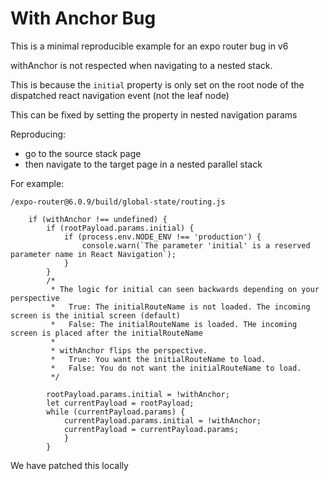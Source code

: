 # With Anchor Bug

This is a minimal reproducible example for an expo router bug in v6

withAnchor is not respected when navigating to a nested stack.

This is because the `initial` property is only set on the root node of the dispatched react navigation event (not the leaf node)

This can be fixed by setting the property in nested navigation params

Reproducing:

- go to the source stack page
- then navigate to the target page in a nested parallel stack

For example:

```
/expo-router@6.0.9/build/global-state/routing.js
```

```
    if (withAnchor !== undefined) {
        if (rootPayload.params.initial) {
            if (process.env.NODE_ENV !== 'production') {
                console.warn(`The parameter 'initial' is a reserved parameter name in React Navigation`);
            }
        }
        /*
         * The logic for initial can seen backwards depending on your perspective
         *   True: The initialRouteName is not loaded. The incoming screen is the initial screen (default)
         *   False: The initialRouteName is loaded. THe incoming screen is placed after the initialRouteName
         *
         * withAnchor flips the perspective.
         *   True: You want the initialRouteName to load.
         *   False: You do not want the initialRouteName to load.
         */

        rootPayload.params.initial = !withAnchor;
        let currentPayload = rootPayload;
        while (currentPayload.params) {
            currentPayload.params.initial = !withAnchor;
            currentPayload = currentPayload.params;
            }
        }

```

We have patched this locally
